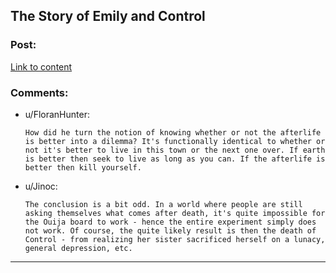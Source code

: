 ## The Story of Emily and Control

### Post:

[Link to content](http://squid314.livejournal.com/293753.html)

### Comments:

- u/FloranHunter:
  ```
  How did he turn the notion of knowing whether or not the afterlife is better into a dilemma? It's functionally identical to whether or not it's better to live in this town or the next one over. If earth is better then seek to live as long as you can. If the afterlife is better then kill yourself.
  ```

- u/Jinoc:
  ```
  The conclusion is a bit odd. In a world where people are still asking themselves what comes after death, it's quite impossible for the Ouija board to work - hence the entire experiment simply does not work. Of course, the quite likely result is then the death of Control - from realizing her sister sacrificed herself on a lunacy, general depression, etc.
  ```

---

